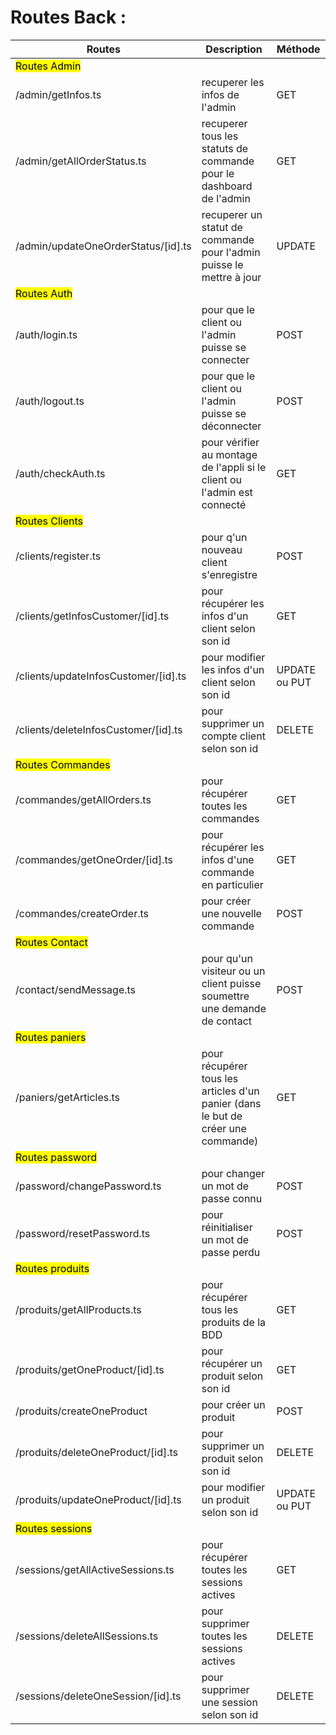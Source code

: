 # Routes Back :

|Routes | Description | Méthode |
|-------|-------------|---------|
| <mark> Routes Admin | | |
| /admin/getInfos.ts | recuperer les infos de l'admin | GET |
| /admin/getAllOrderStatus.ts | recuperer tous les statuts de commande pour le dashboard de l'admin | GET |
| /admin/updateOneOrderStatus/[id].ts | recuperer un statut de commande pour l'admin puisse le mettre à jour | UPDATE |
| <mark> Routes Auth | | |
| /auth/login.ts | pour que le client ou l'admin puisse se connecter | POST |
| /auth/logout.ts | pour que le client ou l'admin puisse se déconnecter | POST |
| /auth/checkAuth.ts | pour vérifier au montage de l'appli si le client ou l'admin est connecté | GET |
| <mark> Routes Clients | | |
| /clients/register.ts | pour q'un nouveau client s'enregistre | POST |
| /clients/getInfosCustomer/[id].ts | pour récupérer les infos d'un client selon son id | GET |
| /clients/updateInfosCustomer/[id].ts | pour modifier les infos d'un client selon son id | UPDATE ou PUT |
| /clients/deleteInfosCustomer/[id].ts | pour supprimer un compte client selon son id | DELETE |
| <mark> Routes Commandes | | |
| /commandes/getAllOrders.ts | pour récupérer toutes les commandes | GET |
| /commandes/getOneOrder/[id].ts | pour récupérer les infos d'une commande en particulier | GET |
| /commandes/createOrder.ts | pour créer une nouvelle commande | POST |
| <mark> Routes Contact | | |
| /contact/sendMessage.ts | pour qu'un visiteur ou un client puisse soumettre une demande de contact | POST |
| <mark> Routes paniers  | | |
| /paniers/getArticles.ts | pour récupérer tous les articles d'un panier (dans le but de créer une commande) | GET |
| <mark> Routes password  | | |
| /password/changePassword.ts | pour changer un mot de passe connu | POST |
| /password/resetPassword.ts | pour réinitialiser un mot de passe perdu | POST |
| <mark> Routes produits  | | |
| /produits/getAllProducts.ts | pour récupérer tous les produits de la BDD | GET |
| /produits/getOneProduct/[id].ts| pour récupérer un produit selon son id | GET |
| /produits/createOneProduct | pour créer un produit | POST |
| /produits/deleteOneProduct/[id].ts| pour supprimer un produit selon son id | DELETE |
| /produits/updateOneProduct/[id].ts| pour modifier un produit selon son id | UPDATE ou PUT |
| <mark> Routes sessions  | | |
| /sessions/getAllActiveSessions.ts | pour récupérer toutes les sessions actives | GET |
| /sessions/deleteAllSessions.ts| pour supprimer toutes les sessions actives | DELETE |
| /sessions/deleteOneSession/[id].ts| pour supprimer une session selon son id | DELETE |




